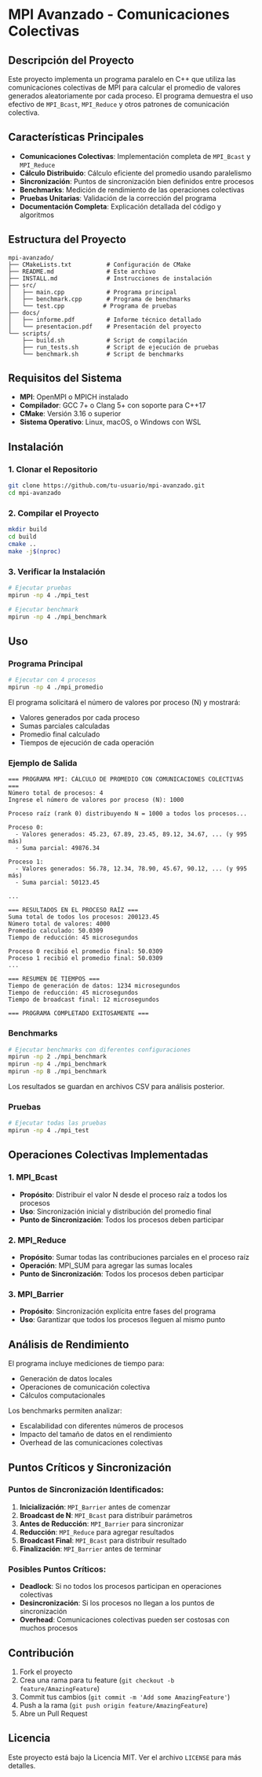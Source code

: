 # MPI Avanzado - Comunicaciones Colectivas

## Descripción del Proyecto

Este proyecto implementa un programa paralelo en C++ que utiliza las comunicaciones colectivas de MPI para calcular el promedio de valores generados aleatoriamente por cada proceso. El programa demuestra el uso efectivo de `MPI_Bcast`, `MPI_Reduce` y otros patrones de comunicación colectiva.

## Características Principales

- **Comunicaciones Colectivas**: Implementación completa de `MPI_Bcast` y `MPI_Reduce`
- **Cálculo Distribuido**: Cálculo eficiente del promedio usando paralelismo
- **Sincronización**: Puntos de sincronización bien definidos entre procesos
- **Benchmarks**: Medición de rendimiento de las operaciones colectivas
- **Pruebas Unitarias**: Validación de la corrección del programa
- **Documentación Completa**: Explicación detallada del código y algoritmos

## Estructura del Proyecto

```
mpi-avanzado/
├── CMakeLists.txt          # Configuración de CMake
├── README.md               # Este archivo
├── INSTALL.md              # Instrucciones de instalación
├── src/
│   ├── main.cpp            # Programa principal
│   ├── benchmark.cpp       # Programa de benchmarks
│   └── test.cpp           # Programa de pruebas
├── docs/
│   ├── informe.pdf         # Informe técnico detallado
│   └── presentacion.pdf    # Presentación del proyecto
└── scripts/
    ├── build.sh            # Script de compilación
    ├── run_tests.sh        # Script de ejecución de pruebas
    └── benchmark.sh        # Script de benchmarks
```

## Requisitos del Sistema

- **MPI**: OpenMPI o MPICH instalado
- **Compilador**: GCC 7+ o Clang 5+ con soporte para C++17
- **CMake**: Versión 3.16 o superior
- **Sistema Operativo**: Linux, macOS, o Windows con WSL

## Instalación

### 1. Clonar el Repositorio

```bash
git clone https://github.com/tu-usuario/mpi-avanzado.git
cd mpi-avanzado
```

### 2. Compilar el Proyecto

```bash
mkdir build
cd build
cmake ..
make -j$(nproc)
```

### 3. Verificar la Instalación

```bash
# Ejecutar pruebas
mpirun -np 4 ./mpi_test

# Ejecutar benchmark
mpirun -np 4 ./mpi_benchmark
```

## Uso

### Programa Principal

```bash
# Ejecutar con 4 procesos
mpirun -np 4 ./mpi_promedio
```

El programa solicitará el número de valores por proceso (N) y mostrará:
- Valores generados por cada proceso
- Sumas parciales calculadas
- Promedio final calculado
- Tiempos de ejecución de cada operación

### Ejemplo de Salida

```
=== PROGRAMA MPI: CÁLCULO DE PROMEDIO CON COMUNICACIONES COLECTIVAS ===
Número total de procesos: 4
Ingrese el número de valores por proceso (N): 1000

Proceso raíz (rank 0) distribuyendo N = 1000 a todos los procesos...

Proceso 0:
  - Valores generados: 45.23, 67.89, 23.45, 89.12, 34.67, ... (y 995 más)
  - Suma parcial: 49876.34

Proceso 1:
  - Valores generados: 56.78, 12.34, 78.90, 45.67, 90.12, ... (y 995 más)
  - Suma parcial: 50123.45

...

=== RESULTADOS EN EL PROCESO RAÍZ ===
Suma total de todos los procesos: 200123.45
Número total de valores: 4000
Promedio calculado: 50.0309
Tiempo de reducción: 45 microsegundos

Proceso 0 recibió el promedio final: 50.0309
Proceso 1 recibió el promedio final: 50.0309
...

=== RESUMEN DE TIEMPOS ===
Tiempo de generación de datos: 1234 microsegundos
Tiempo de reducción: 45 microsegundos
Tiempo de broadcast final: 12 microsegundos

=== PROGRAMA COMPLETADO EXITOSAMENTE ===
```

### Benchmarks

```bash
# Ejecutar benchmarks con diferentes configuraciones
mpirun -np 2 ./mpi_benchmark
mpirun -np 4 ./mpi_benchmark
mpirun -np 8 ./mpi_benchmark
```

Los resultados se guardan en archivos CSV para análisis posterior.

### Pruebas

```bash
# Ejecutar todas las pruebas
mpirun -np 4 ./mpi_test
```

## Operaciones Colectivas Implementadas

### 1. MPI_Bcast
- **Propósito**: Distribuir el valor N desde el proceso raíz a todos los procesos
- **Uso**: Sincronización inicial y distribución del promedio final
- **Punto de Sincronización**: Todos los procesos deben participar

### 2. MPI_Reduce
- **Propósito**: Sumar todas las contribuciones parciales en el proceso raíz
- **Operación**: MPI_SUM para agregar las sumas locales
- **Punto de Sincronización**: Todos los procesos deben participar

### 3. MPI_Barrier
- **Propósito**: Sincronización explícita entre fases del programa
- **Uso**: Garantizar que todos los procesos lleguen al mismo punto

## Análisis de Rendimiento

El programa incluye mediciones de tiempo para:
- Generación de datos locales
- Operaciones de comunicación colectiva
- Cálculos computacionales

Los benchmarks permiten analizar:
- Escalabilidad con diferentes números de procesos
- Impacto del tamaño de datos en el rendimiento
- Overhead de las comunicaciones colectivas

## Puntos Críticos y Sincronización

### Puntos de Sincronización Identificados:

1. **Inicialización**: `MPI_Barrier` antes de comenzar
2. **Broadcast de N**: `MPI_Bcast` para distribuir parámetros
3. **Antes de Reducción**: `MPI_Barrier` para sincronizar
4. **Reducción**: `MPI_Reduce` para agregar resultados
5. **Broadcast Final**: `MPI_Bcast` para distribuir resultado
6. **Finalización**: `MPI_Barrier` antes de terminar

### Posibles Puntos Críticos:

- **Deadlock**: Si no todos los procesos participan en operaciones colectivas
- **Desincronización**: Si los procesos no llegan a los puntos de sincronización
- **Overhead**: Comunicaciones colectivas pueden ser costosas con muchos procesos

## Contribución

1. Fork el proyecto
2. Crea una rama para tu feature (`git checkout -b feature/AmazingFeature`)
3. Commit tus cambios (`git commit -m 'Add some AmazingFeature'`)
4. Push a la rama (`git push origin feature/AmazingFeature`)
5. Abre un Pull Request

## Licencia

Este proyecto está bajo la Licencia MIT. Ver el archivo `LICENSE` para más detalles.
 
